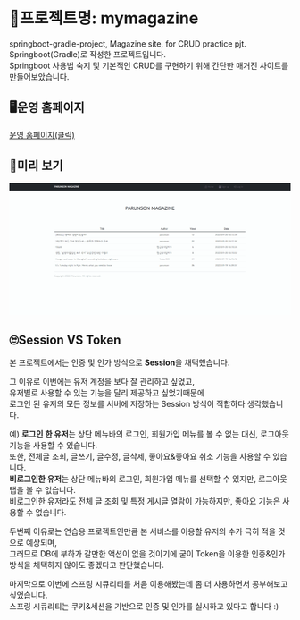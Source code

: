 # 💾프로젝트명: mymagazine
springboot-gradle-project, Magazine site, for CRUD practice pjt.  
Springboot(Gradle)로 작성한 프로젝트입니다.  
Springboot 사용법 숙지 및 기본적인 CRUD를 구현하기 위해 간단한 매거진 사이트를 만들어보았습니다.

## 🖥운영 홈페이지
[운영 홈페이지(클릭)](http://3.38.106.41/)

## 📄미리 보기
![움짤](./magazine.gif)

## 🙄Session VS Token   
본 프로젝트에서는 인증 및 인가 방식으로 **Session**을 채택했습니다.   
   
그 이유로 이번에는 유저 계정을 보다 잘 관리하고 싶었고,   
유저별로 사용할 수 있는 기능을 달리 제공하고 싶었기때문에   
로그인 된 유저의 모든 정보를 서버에 저장하는 Session 방식이 적합하다 생각했습니다.   
   
예) **로그인 한 유저**는 상단 메뉴바의 로그인, 회원가입 메뉴를 볼 수 없는 대신, 로그아웃 기능을 사용할 수 있습니다.   
또한, 전체글 조회, 글쓰기, 글수정, 글삭제, 좋아요&좋아요 취소 기능을 사용할 수 있습니다.   
**비로그인한 유저**는 상단 메뉴바의 로그인, 회원가입 메뉴를 선택할 수 있지만, 로그아웃 탭을 볼 수 없습니다.   
비로그인한 유저라도 전체 글 조회 및 특정 게시글 열람이 가능하지만, 좋아요 기능은 사용할 수 없습니다.   
   
두번째 이유로는 연습용 프로젝트인만큼 본 서비스를 이용할 유저의 수가 극히 적을 것으로 예상되며,   
그러므로 DB에 부하가 갈만한 액션이 없을 것이기에 굳이 Token을 이용한 인증&인가 방식을 채택하지 않아도 좋겠다고 판단했습니다.   
   
마지막으로 이번에 스프링 시큐리티를 처음 이용해봤는데 좀 더 사용하면서 공부해보고 싶었습니다.   
스프링 시큐리티는 쿠키&세션을 기반으로 인증 및 인가를 실시하고 있다고 합니다 :)
